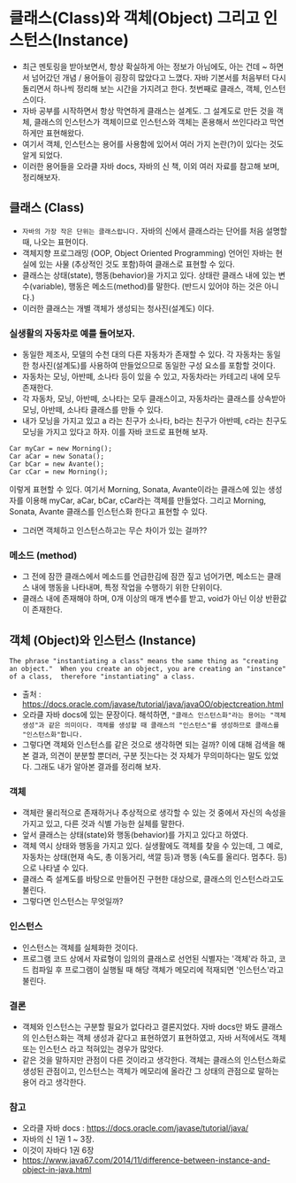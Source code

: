 # 클래스(Class)와 객체(Object) 그리고 인스턴스(Instance)
- 최근 멘토링을 받아보면서, 항상 확실하게 아는 정보가 아님에도, 아는 건데 ~ 하면서 넘어갔던
개념 / 용어들이 굉장히 많았다고 느꼈다. 자바 기본서를 처음부터 다시 돌리면서 하나씩
정리해 보는 시간을 가지려고 한다. 첫번째로 클래스, 객체, 인스턴스이다.
- 자바 공부를 시작하면서 항상 막연하게 클래스는 설계도.
그 설계도로 만든 것을 객체, 클래스의 인스턴스가 객체이므로 인스턴스와 객체는 혼용해서 쓰인다라고
막연하게만 표현해왔다.
- 여기서 객체, 인스턴스는 용어를 사용함에 있어서 여러 가지 논란(?)이 있다는 것도 알게 되었다.
- 이러한 용어들을 오라클 자바 docs, 자바의 신 책, 이외 여러 자료를 참고해 보며, 정리해보자.

## 클래스 (Class)
- `자바의 가장 작은 단위는 클래스랍니다.` 자바의 신에서 클래스라는 단어를 처음
설명할 때, 나오는 표현이다.
- 객체지향 프로그래밍 (OOP, Object Oriented Programming) 언어인 자바는
현실에 있는 사물 (추상적인 것도 포함)하여 클래스로 표현할 수 있다.
- 클래스는 상태(state), 행동(behavior)을 가지고 있다.
상태란 클래스 내에 있는 변수(variable), 행동은 메소드(method)를 말한다. (반드시
있어야 하는 것은 아니다.)
- 이러한 클래스는 개별 객체가 생성되는 청사진(설계도) 이다. 

### 실생활의 자동차로 예를 들어보자.
- 동일한 제조사, 모델의 수천 대의 다른 자동차가 존재할 수 있다. 각 자동차는 동일한 청사진(설계도)를
사용하여 만들었으므로 동일한 구성 요소를 포함할 것이다. 
- 자동차는 모닝, 아반떼, 소나타 등이 있을 수 있고, 자동차라는 카테고리 내에 모두 존재한다. 
- 각 자동차, 모닝, 아반떼, 소나타는 모두 클래스이고, 자동차라는 클래스를 상속받아 모닝, 아반떼, 소나타 클래스를 만들 수 있다.
- 내가 모닝을 가지고 있고 a 라는 친구가 소나타, b라는 친구가 아반떼, c라는 친구도 모닝을 가지고 있다고 하자.
이를 자바 코드로 표현해 보자.
```text
Car myCar = new Morning();
Car aCar = new Sonata();
Car bCar = new Avante();
Car cCar = new Morning();
```
이렇게 표현할 수 있다. 여기서 Morning, Sonata, Avante이라는 클래스에
있는 생성자를 이용해 myCar, aCar, bCar, cCar라는 객체를 만들었다.
그리고 Morning, Sonata, Avante 클래스를 인스턴스화 한다고 표현할 수 있다.
- 그러면 객체하고 인스턴스하고는 무슨 차이가 있는 걸까??

### 메소드 (method)
- 그 전에 잠깐 클래스에서 메소드를 언급한김에 잠깐 짚고 넘어가면, 
메소드는 클래스 내에 행동을 나타내며, 특정 작업을 수행하기 위한 단위이다.
- 클래스 내에 존재해야 하며, 0개 이상의 매개 변수를 받고, void가 아닌 이상 반환값이 존재한다.

## 객체 (Object)와 인스턴스 (Instance)
`The phrase "instantiating a class" means the same thing as "creating an object." 
When you create an object, you are creating an "instance" of a class, 
therefore "instantiating" a class.`
- 출처 : https://docs.oracle.com/javase/tutorial/java/javaOO/objectcreation.html
- 오라클 자바 docs에 있는 문장이다. 해석하면, `"클래스 인스턴스화"라는 용어는 "객체 생성"과 같은
의미이다. 객체를 생성할 때 클래스의 "인스턴스"를 생성하므로 클래스를 "인스턴스화"합니다.`
- 그렇다면 객체와 인스턴스를 같은 것으로 생각하면 되는 걸까? 이에 대해 검색을 해 본 결과, 의견이 분분할 뿐더러,
구분 짓는다는 것 자체가 무의미하다는 말도 있었다. 그래도 내가 알아본 결과를 정리해 보자.

### 객체
- 객체란 물리적으로 존재하거나 추상적으로 생각할 수 있는 것 중에서 자신의 속성을 가지고 있고,
다른 것과 식별 가능한 실체를 말한다.
- 앞서 클래스는 상태(state)와 행동(behavior)를 가지고 있다고 하였다.
- 객체 역시 상태와 행동을 가지고 있다. 실생활에도 객체를 찾을 수 있는데, 그 예로,
자동차는 상태(현재 속도, 총 이동거리, 색깔 등)과 행동 (속도를 올리다. 멈추다. 등)으로 나타낼 수 있다.
- 클래스 즉 설계도를 바탕으로 만들어진 구현한 대상으로, 클래스의 인스턴스라고도 불린다.
- 그렇다면 인스턴스는 무엇일까?

### 인스턴스
- 인스턴스는 객체를 실체화한 것이다. 
- 프로그램 코드 상에서 자료형이 임의의 클래스로 선언된 식별자는 '객체'라 하고, 코드 컴파일 후 프로그램이
실행될 때 해당 객체가 메모리에 적재되면 '인스턴스'라고 불린다.

### 결론
- 객체와 인스턴스는 구분할 필요가 없다라고 결론지었다. 자바 docs만 봐도 클래스의 인스턴스화는 객체 생성과
같다고 표현하였기 표현하였고, 자바 서적에서도 객체 또는 인스턴스 라고 적혀있는 경우가 많앗다.
- 같은 것을 말하지만 관점이 다른 것이라고 생각한다. 객체는 클래스의 인스턴스화로 생성된 관점이고,
인스턴스는 객체가 메모리에 올라간 그 상태의 관점으로 말하는 용어 라고 생각한다.

### 참고
- 오라클 자바 docs : https://docs.oracle.com/javase/tutorial/java/
- 자바의 신 1권 1 ~ 3장.
- 이것이 자바다 1권 6장
- https://www.java67.com/2014/11/difference-between-instance-and-object-in-java.html

